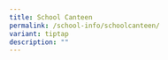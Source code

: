 ```yaml
---
title: School Canteen
permalink: /school-info/schoolcanteen/
variant: tiptap
description: ""
---
```

